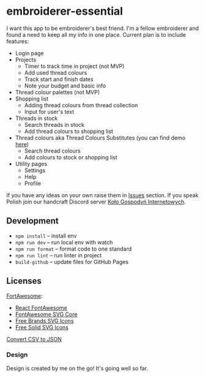 # embroiderer-essential

I want this app to be embroiderer's best friend. I'm a fellow embroiderer and found a need to keep all my info in one place. Current plan is to include features:
* Login page
* Projects
  * Timer to track time in project (not MVP)
  * Add used thread colours
  * Track start and finish dates
  * Note your budget and basic info
* Thread colour palettes (not MVP)
* Shopping list
  * Adding thread colours from thread collection
  * Input for user's text
* Threads in stock
  * Search threads in stock
  * Add thread colours to shopping list
* Thread colours aka Thread Colours Substitutes (you can find demo [here](https://edworczak.github.io/embroiderer-essential/))
  * Search thread colours
  * Add colours to stock or shopping list
* Utility pages
  * Settings
  * Help
  * Profile

If you have any ideas on your own raise them in [Issues](https://github.com/edworczak/ebroiderers-essential/issues) section. If you speak Polish join our handcraft Discord server [Koło Gospodyń Internetowych](https://discord.gg/HqNVstmPDV).

## Development

* `npm install` – install env
* `npm run dev` – run local env with watch
* `npm run format` – format code to one standard
* `npm run lint` – run linter in project
* `build-github` – update files for GitHub Pages

## Licenses
[FortAwesome](https://github.com/FortAwesome):
* [React FontAwesome](https://github.com/FortAwesome/react-fontawesome)
* [FontAwesome SVG Core](https://github.com/FortAwesome/fontawesome-svg-core)
* [Free Brands SVG Icons](https://github.com/FortAwesome/free-brands-svg-icons)
* [Free Solid SVG Icons](https://github.com/FortAwesome/free-solid-svg-icons)

[Convert CSV to JSON](https://www.convertcsv.com/csv-to-json.htm)

### Design
Design is created by me on the go! It's going well so far.